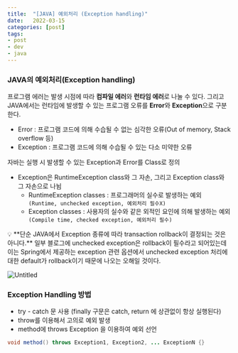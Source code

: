 ```yaml
---
title:  "[JAVA] 예외처리 (Exception handling)"
date:   2022-03-15
categories: [post]
tags:
- post
- dev
- java
---
```


### JAVA의 예외처리(Exception handling)

프로그램 에러는 발생 시점에 따라 **컴파일 에러**와 **런타임 에러**로 나눌 수 있다. 그리고 JAVA에서는 런타임에 발생할 수 있는 프로그램 오류를 **Error**와 **Exception**으로 구분한다.

- Error : 프로그램 코드에 의해 수습될 수 없는 심각한 오류(Out of memory, Stack overflow 등)
- Exception : 프로그램 코드에 의해 수습될 수 있는 다소 미약한 오류

자바는 실행 시 발생할 수 있는 Exception과 Error를 Class로 정의

- Exception은 RuntimeException class와 그 자손, 그리고 Exception class와 그 자손으로 나뉨
    - RuntimeException classes : 프로그래머의 실수로 발생하는 예외 `(Runtime, unchecked exception, 예외처리 필수X)`
    - Exception classes : 사용자의 실수와 같은 외적인 요인에 의해 발생하는 예외 `(Compile time, checked exception, 예외처리 필수)`

<aside>
💡 **단순 JAVA에서 Exception 종류에 따라 transaction rollback이 결정되는 것은 아니다.** 일부 블로그에 unchecked exception은 rollback이 필수라고 되어있는데 이는 Spring에서 제공하는 exception 관련 옵션에서 unchecked exception 처리에 대한 default가 rollback이기 때문에 나오는 오해일 것이다.

</aside>

![Untitled](https://user-images.githubusercontent.com/6336815/158289345-e62375ef-2bc3-4845-b125-137b7180f137.png)

### Exception Handling 방법

- try - catch 문 사용 (finally 구문은 catch, return 에 상관없이 항상 실행된다)
- throw를 이용해서 고의로 예외 발생
- method에 throws Exception 을 이용하여 예외 선언

```java
void method() throws Exception1, Exception2, ... ExceptionN {}
```